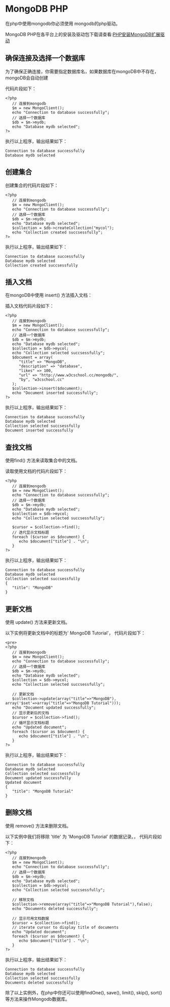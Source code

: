 
# MongoDB PHP

在php中使用mongodb你必须使用 mongodb的php驱动。

MongoDB PHP在各平台上的安装及驱动包下载请查看:[PHP安装MongoDB扩展驱动](mongodb-install-php-driver.html)

## 确保连接及选择一个数据库

为了确保正确连接，你需要指定数据库名，如果数据库在mongoDB中不存在，mongoDB会自动创建

代码片段如下：

```
<?php
   // 连接到mongodb
   $m = new MongoClient();
   echo "Connection to database successfully";
   // 选择一个数据库
   $db = $m->mydb;
   echo "Database mydb selected";
?>

```

执行以上程序，输出结果如下：

```
Connection to database successfully
Database mydb selected

```

## 创建集合

创建集合的代码片段如下：

```
<?php
   // 连接到mongodb
   $m = new MongoClient();
   echo "Connection to database successfully";
   // 选择一个数据库
   $db = $m->mydb;
   echo "Database mydb selected";
   $collection = $db->createCollection("mycol");
   echo "Collection created succsessfully";
?>

```

执行以上程序，输出结果如下：

```
Connection to database successfully
Database mydb selected
Collection created succsessfully

```

## 插入文档

在mongoDB中使用 insert() 方法插入文档：

插入文档代码片段如下：

```
<?php
   // 连接到mongodb
   $m = new MongoClient();
   echo "Connection to database successfully";
   // 选择一个数据库
   $db = $m->mydb;
   echo "Database mydb selected";
   $collection = $db->mycol;
   echo "Collection selected succsessfully";
   $document = array( 
      "title" => "MongoDB", 
      "description" => "database", 
      "likes" => 100,
      "url" => "http://www.w3cschool.cc/mongodb/",
      "by", "w3cschool.cc"
   );
   $collection->insert($document);
   echo "Document inserted successfully";
?>

```

执行以上程序，输出结果如下：

```
Connection to database successfully
Database mydb selected
Collection selected succsessfully
Document inserted successfully

```

## 查找文档

使用find() 方法来读取集合中的文档。

读取使用文档的代码片段如下：

```
<?php
   // 连接到mongodb
   $m = new MongoClient();
   echo "Connection to database successfully";
   // 选择一个数据库
   $db = $m->mydb;
   echo "Database mydb selected";
   $collection = $db->mycol;
   echo "Collection selected succsessfully";

   $cursor = $collection->find();
   // 迭代显示文档标题
   foreach ($cursor as $document) {
      echo $document["title"] . "\n";
   }
?>

```

执行以上程序，输出结果如下：

```
Connection to database successfully
Database mydb selected
Collection selected succsessfully
{
   "title": "MongoDB"
}

```

## 更新文档

使用 update() 方法来更新文档。

以下实例将更新文档中的标题为' MongoDB Tutorial'， 代码片段如下：

```
<pre>
<?php
   // 连接到mongodb
   $m = new MongoClient();
   echo "Connection to database successfully";
   // 选择一个数据库
   $db = $m->mydb;
   echo "Database mydb selected";
   $collection = $db->mycol;
   echo "Collection selected succsessfully";

   // 更新文档
   $collection->update(array("title"=>"MongoDB"), array('$set'=>array("title"=>"MongoDB Tutorial")));
   echo "Document updated successfully";
   // 显示更新后的文档
   $cursor = $collection->find();
   // 循环显示文档标题
   echo "Updated document";
   foreach ($cursor as $document) {
      echo $document["title"] . "\n";
   }
?>

```

执行以上程序，输出结果如下：

```
Connection to database successfully
Database mydb selected
Collection selected succsessfully
Document updated successfully
Updated document
{
   "title": "MongoDB Tutorial"
}

```

## 删除文档

使用 remove() 方法来删除文档。

以下实例中我们将移除 'title' 为 'MongoDB Tutorial' 的数据记录。， 代码片段如下：

```
<?php
   // 连接到mongodb
   $m = new MongoClient();
   echo "Connection to database successfully";
   // 选择一个数据库
   $db = $m->mydb;
   echo "Database mydb selected";
   $collection = $db->mycol;
   echo "Collection selected succsessfully";

   // 移除文档
   $collection->remove(array("title"=>"MongoDB Tutorial"),false);
   echo "Documents deleted successfully";

   // 显示可用文档数据
   $cursor = $collection->find();
   // iterate cursor to display title of documents
   echo "Updated document";
   foreach ($cursor as $document) {
      echo $document["title"] . "\n";
   }
?>

```

执行以上程序，输出结果如下：

```
Connection to database successfully
Database mydb selected
Collection selected succsessfully
Documents deleted successfully

```

除了以上实例外，在php中你还可以使用findOne(), save(), limit(), skip(), sort()等方法来操作Mongodb数据库。

